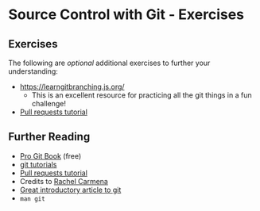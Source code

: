 # Source Control with Git - Exercises

## Exercises

The following are _optional_ additional exercises to further your understanding:

- https://learngitbranching.js.org/
    - This is an excellent resource for practicing all the git things in a fun challenge!
- [Pull requests tutorial](https://www.atlassian.com/git/tutorials/making-a-pull-request)

## Further Reading

- [Pro Git Book](https://git-scm.com/book/en/v2) (free)
- [git tutorials](https://www.atlassian.com/git/tutorials)
- [Pull requests tutorial](https://www.atlassian.com/git/tutorials/making-a-pull-request)
- Credits to [Rachel Carmena](https://rachelcarmena.github.io/2018/12/12/how-to-teach-git.html)
- [Great introductory article to git](https://dev.to/unseenwizzard/learn-git-concepts-not-commands-4gjc)
- `man git`
